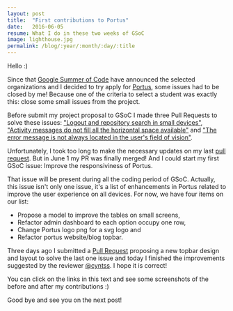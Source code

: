 ```yaml
---
layout: post
title:  "First contributions to Portus"
date:   2016-06-05
resume: What I do in these two weeks of GSoC
image: lighthouse.jpg
permalink: /blog/:year/:month/:day/:title
---
```


Hello :)

Since that [Google Summer of Code](https://summerofcode.withgoogle.com) have announced the selected organizations and I decided to try apply for [Portus](http://port.us.org), some issues had to be closed by me! Because one of the criteria to select a student was exactly this: close some small issues from the project.

Before submit my project proposal to GSoC I made three Pull Requests to solve these issues: ["Logout and repository search in small devices"](https://github.com/SUSE/Portus/issues/772), ["Activity messages do not fill all the horizontal space available"](https://github.com/SUSE/Portus/issues/487) and ["The error message is not always located in the user's field of vision"](https://github.com/SUSE/Portus/issues/586).

Unfortunately, I took too long to make the necessary updates on my last [pull request](https://github.com/SUSE/Portus/pull/781). But in June 1 my PR was finally merged! And I could start my first GSoC issue: Improve the responsiviness of Portus.

That issue will be present during all the coding period of GSoC. Actually, this issue isn't only one issue, it's a list of enhancements in Portus related to improve the user experience on all devices. For now, we have four items on our list:


<div class="post-list">
  <ul>
    <li>Propose a model to improve the tables on small screens,</li>
    <li>Refactor admin dashboard to each option occupy one row,</li>
    <li>Change Portus logo png for a svg logo and</li>
    <li>Refactor portus website/blog topbar.</li>
  </ul>
</div>

Three days ago I submitted a [Pull Request](https://github.com/SUSE/Portus/pull/916) proposing a new topbar design and layout to solve the last one issue and today I finished the improvements suggested by the reviewer [@cyntss](https://github.com/cyntss). I hope it is correct!

You can click on the links in this text and see some screenshots of the before and after my contributions :)

Good bye and see you on the next post!
